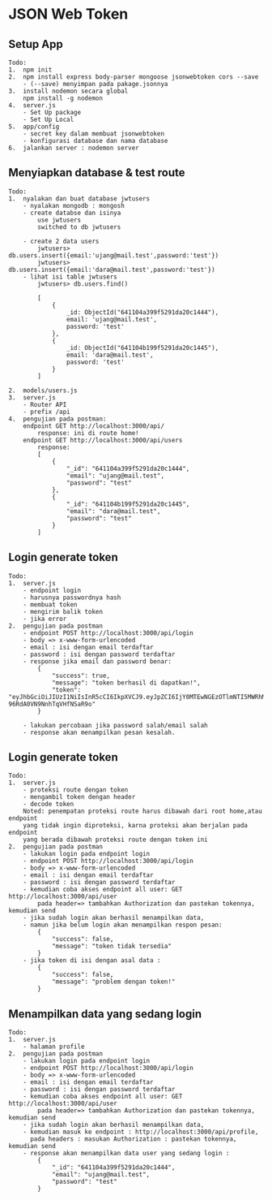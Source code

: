 # JSON Web Token

## Setup App

    Todo:
    1.  npm init
    2.  npm install express body-parser mongoose jsonwebtoken cors --save
        - (--save) menyimpan pada pakage.jsonnya
    3.  install nodemon secara global
        npm install -g nodemon
    4.  server.js
        - Set Up package
        - Set Up Local
    5.  app/config
        - secret key dalam membuat jsonwebtoken
        - konfigurasi database dan nama database
    6.  jalankan server : nodemon server

## Menyiapkan database & test route

    Todo:
    1.  nyalakan dan buat database jwtusers
        - nyalakan mongodb : mongosh
        - create databse dan isinya
            use jwtusers
            switched to db jwtusers

        - create 2 data users
            jwtusers> db.users.insert({email:'ujang@mail.test',password:'test'})
            jwtusers> db.users.insert({email:'dara@mail.test',password:'test'})
        - lihat isi table jwtusers
            jwtusers> db.users.find()

            [
                {
                    _id: ObjectId("641104a399f5291da20c1444"),
                    email: 'ujang@mail.test',
                    password: 'test'
                },
                {
                    _id: ObjectId("641104b199f5291da20c1445"),
                    email: 'dara@mail.test',
                    password: 'test'
                }
            ]

    2.  models/users.js
    3.  server.js
        - Router API
        - prefix /api
    4.  pengujian pada postman:
        endpoint GET http://localhost:3000/api/
            response: ini di route home!
        endpoint GET http://localhost:3000/api/users
            response:
            [
                {
                    "_id": "641104a399f5291da20c1444",
                    "email": "ujang@mail.test",
                    "password": "test"
                },
                {
                    "_id": "641104b199f5291da20c1445",
                    "email": "dara@mail.test",
                    "password": "test"
                }
            ]

## Login generate token

    Todo:
    1.  server.js
        - endpoint login
        - harusnya passwordnya hash
        - membuat token
        - mengirim balik token
        - jika error
    2.  pengujian pada postman
        - endpoint POST http://localhost:3000/api/login
        - body => x-www-form-urlencoded
        - email : isi dengan email terdaftar
        - password : isi dengan password terdaftar
        - response jika email dan password benar:
            {
                "success": true,
                "message": "token berhasil di dapatkan!",
                "token": "eyJhbGciOiJIUzI1NiIsInR5cCI6IkpXVCJ9.eyJpZCI6IjY0MTEwNGEzOTlmNTI5MWRhMjBjMTQ0NCIsImlhdCI6MTY3ODg0MDExOCwiZXhwIjoxNjc4OTI2NTE4fQ.VHIc1BcY5zAiMLhX94g-96RdA0VN9NnhTqVHfNSaR9o"
            }

        - lakukan percobaan jika password salah/email salah
        - response akan menampilkan pesan kesalah.

## Login generate token

    Todo:
    1.  server.js
        - proteksi route dengan token
        - mengambil token dengan header
        - decode token
        Noted: penempatan proteksi route harus dibawah dari root home,atau endpoint
        yang tidak ingin diproteksi, karna proteksi akan berjalan pada endpoint
        yang berada dibawah proteksi route dengan token ini
    2.  pengujian pada postman
        - lakukan login pada endpoint login
        - endpoint POST http://localhost:3000/api/login
        - body => x-www-form-urlencoded
        - email : isi dengan email terdaftar
        - password : isi dengan password terdaftar
        - kemudian coba akses endpoint all user: GET http://localhost:3000/api/user
            pada header=> tambahkan Authorization dan pastekan tokennya, kemudian send
        - jika sudah login akan berhasil menampilkan data,
        - namun jika belum login akan menampilkan respon pesan:
            {
                "success": false,
                "message": "token tidak tersedia"
            }
        - jika token di isi dengan asal data :
            {
                "success": false,
                "message": "problem dengan token!"
            }

## Menampilkan data yang sedang login

    Todo:
    1.  server.js
        - halaman profile
    2.  pengujian pada postman
        - lakukan login pada endpoint login
        - endpoint POST http://localhost:3000/api/login
        - body => x-www-form-urlencoded
        - email : isi dengan email terdaftar
        - password : isi dengan password terdaftar
        - kemudian coba akses endpoint all user: GET http://localhost:3000/api/user
            pada header=> tambahkan Authorization dan pastekan tokennya, kemudian send
        - jika sudah login akan berhasil menampilkan data,
        - kemudian masuk ke endpoint : http://localhost:3000/api/profile,
          pada headers : masukan Authorization : pastekan tokennya, kemudian send
        - response akan menampilkan data user yang sedang login :
            {
                "_id": "641104a399f5291da20c1444",
                "email": "ujang@mail.test",
                "password": "test"
            }
